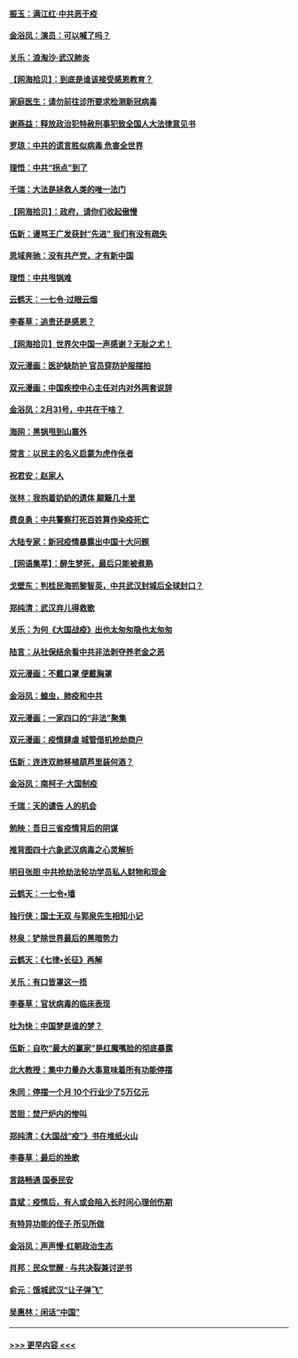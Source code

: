 #### [振玉：满江红‧中共恶于疫](../pages/nsc993/n11934647.md?t=03121602) 
#### [金浴凤：演员：可以喊了吗？](../pages/nsc993/n11934602.md?t=03121602) 
#### [关乐：浪淘沙·武汉肺炎](../pages/nsc993/n11931792.md?t=03121602) 
#### [【网海拾贝】：到底是谁该接受感恩教育？](../pages/nsc993/n11931552.md?t=03121602) 
#### [家庭医生：请勿前往诊所要求检测新冠病毒](../pages/nsc993/n11929190.md?t=03121602) 
#### [谢燕益：释放政治犯特赦刑事犯致全国人大法律意见书](../pages/nsc993/n11928978.md?t=03121602) 
#### [罗琼：中共的谎言胜似病毒 危害全世界](../pages/nsc993/n11922636.md?t=03121602) 
#### [理悟：中共“拐点”到了](../pages/nsc993/n11928496.md?t=03121602) 
#### [千瑞：大法是拯救人类的唯一法门](../pages/nsc993/n11927637.md?t=03121602) 
#### [【网海拾贝】：政府，请你们收起傲慢](../pages/nsc993/n11926932.md?t=03121602) 
#### [伍新：谩骂王广发获封“先进” 我们有没有疏失](../pages/nsc993/n11926101.md?t=03121602) 
#### [思域奔驰：没有共产党，才有新中国](../pages/nsc993/n11926058.md?t=03121602) 
#### [理悟：中共甩锅难](../pages/nsc993/n11925355.md?t=03121602) 
#### [云鹤天：一七令·过眼云烟](../pages/nsc993/n11925284.md?t=03121602) 
#### [李春草：追责还是感恩？](../pages/nsc993/n11925274.md?t=03121602) 
#### [【网海拾贝】世界欠中国一声感谢？无耻之尤！](../pages/nsc993/n11925239.md?t=03121602) 
#### [双元漫画：医护缺防护 官员穿防护服摆拍](../pages/nsc993/n11923899.md?t=03121602) 
#### [双元漫画：中国疾控中心主任对内对外两套说辞](../pages/nsc993/n11921994.md?t=03121602) 
#### [金浴凤：2月31号，中共在干啥？](../pages/nsc993/n11922706.md?t=03121602) 
#### [海网：黑锅甩到山寨外](../pages/nsc993/n11922688.md?t=03121602) 
#### [常言：以民主的名义启蒙为虎作伥者](../pages/nsc993/n11922217.md?t=03121602) 
#### [祝君安：赵家人](../pages/nsc993/n11922209.md?t=03121602) 
#### [张林：我抱着奶奶的遗体 颠簸几十里](../pages/nsc993/n11920945.md?t=03121602) 
#### [费良勇：中共警察打死百姓算作染疫死亡](../pages/nsc993/n11919264.md?t=03121602) 
#### [大陆专家：新冠疫情暴露出中国十大问题](../pages/nsc993/n11919187.md?t=03121602) 
#### [【网语集萃】：醉生梦死，最后只能被煮熟](../pages/nsc993/n11918994.md?t=03121602) 
#### [戈壁东：判桂民海抓黎智英，中共武汉封城后全球封口？](../pages/nsc993/n11917982.md?t=03121602) 
#### [郑纯清：武汉弃儿得救歌](../pages/nsc993/n11917881.md?t=03121602) 
#### [关乐：为何《大国战疫》出也太匆匆隐也太匆匆](../pages/nsc993/n11917792.md?t=03121602) 
#### [陆言：从社保结余看中共非法剥夺养老金之恶](../pages/nsc993/n11917084.md?t=03121602) 
#### [双元漫画：不戴口罩 便戴胸罩](../pages/nsc993/n11916447.md?t=03121602) 
#### [金浴凤：蝗虫，肺疫和中共](../pages/nsc993/n11916904.md?t=03121602) 
#### [双元漫画：一家四口的“非法”聚集](../pages/nsc993/n11916378.md?t=03121602) 
#### [双元漫画：疫情肆虐 城管借机抢劫商户](../pages/nsc993/n11916310.md?t=03121602) 
#### [伍新：连连双肺移植葫芦里装何酒？](../pages/nsc993/n11913667.md?t=03121602) 
#### [金浴凤：南柯子·大国制疫](../pages/nsc993/n11913657.md?t=03121602) 
#### [千瑞：天的谴告  人的机会](../pages/nsc993/n11913309.md?t=03121602) 
#### [勉映：吾日三省疫情背后的阴谋](../pages/nsc993/n11913079.md?t=03121602) 
#### [推背图四十六象武汉病毒之心灵解析](../pages/nsc993/n11911761.md?t=03121602) 
#### [明目张胆 中共抢劫法轮功学员私人财物和现金](../pages/nsc993/n11910262.md?t=03121602) 
#### [云鹤天：一七令▪墙](../pages/nsc993/n11910627.md?t=03121602) 
#### [独行侠：国士无双 与郭泉先生相知小记](../pages/nsc993/n11910613.md?t=03121602) 
#### [林泉：铲除世界最后的黑暗势力](../pages/nsc993/n11909320.md?t=03121602) 
#### [云鹤天：《七律▪长征》再解](../pages/nsc993/n11909327.md?t=03121602) 
#### [关乐：有口皆罩这一捂](../pages/nsc993/n11908393.md?t=03121602) 
#### [李春草：官状病毒的临床表现](../pages/nsc993/n11908339.md?t=03121602) 
#### [吐为快：中国梦是谁的梦？](../pages/nsc993/n11906564.md?t=03121602) 
#### [伍新：自吹“最大的赢家”是红魔嘴脸的彻底暴露](../pages/nsc993/n11906407.md?t=03121602) 
#### [北大教授：集中力量办大事意味着所有功能停摆](../pages/nsc993/n11904800.md?t=03121602) 
#### [朱同：停摆一个月 10个行业少了5万亿元](../pages/nsc993/n11904498.md?t=03121602) 
#### [苦胆：焚尸炉内的惨叫](../pages/nsc993/n11904479.md?t=03121602) 
#### [郑纯清：《大国战“疫”》书在堆纸火山](../pages/nsc993/n11904450.md?t=03121602) 
#### [李春草：最后的挽歌](../pages/nsc993/n11904441.md?t=03121602) 
#### [言路畅通 国泰民安](../pages/nsc993/n11904222.md?t=03121602) 
#### [袁斌：疫情后，有人或会陷入长时间心理创伤期](../pages/nsc993/n11901514.md?t=03121602) 
#### [有特异功能的侄子 所见所做](../pages/nsc993/n11901154.md?t=03121602) 
#### [金浴凤：声声慢‧红朝政治生态](../pages/nsc993/n11899553.md?t=03121602) 
#### [肖邦：民众觉醒 · 与共决裂兼讨逆书](../pages/nsc993/n11898435.md?t=03121602) 
#### [俞元：饿城武汉“让子弹飞”](../pages/nsc993/n11898344.md?t=03121602) 
#### [吴惠林：闲话“中国”](../pages/nsc993/n11898182.md?t=03121602) 

----
#### [ >>> 更早内容 <<< ](../indexes/nsc993-earlier.md)
